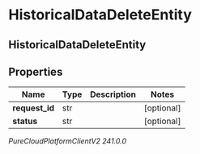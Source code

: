 # HistoricalDataDeleteEntity

## HistoricalDataDeleteEntity

## Properties

|Name | Type | Description | Notes|
|------------ | ------------- | ------------- | -------------|
| **request_id** | str |  | [optional] |
| **status** | str |  | [optional] |



_PureCloudPlatformClientV2 241.0.0_
